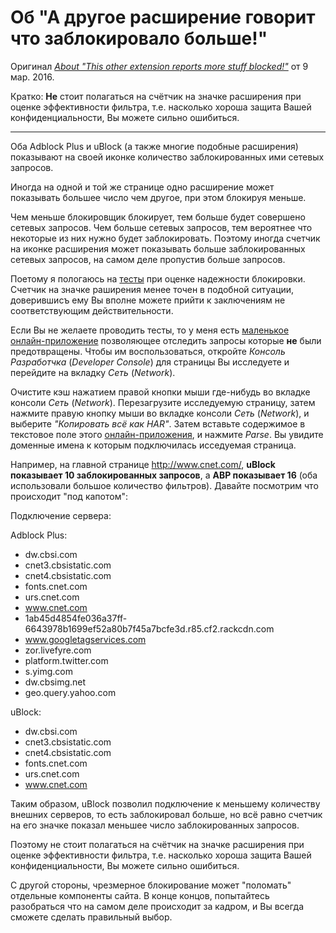 # Об "А другое расширение говорит что заблокировало больше!"
Оригинал [_About "This other extension reports more stuff blocked!"_](https://github.com/gorhill/uBlock/wiki/About-"This-other-extension-reports-more-stuff-blocked%21") от 9 мар. 2016.

Кратко: **Не** стоит полагаться на счётчик на значке расширения при оценке эффективности фильтра, т.е. насколько хороша защита Вашей конфиденциальности, Вы можете сильно ошибиться.

***

Оба Adblock Plus и uBlock (а также многие подобные расширения) показывают на своей иконке количество заблокированных ими сетевых запросов.

Иногда на одной и той же странице одно расширение может показывать большее число чем другое, при этом блокируя меньше.

Чем меньше блокировщик блокирует, тем больше будет совершено сетевых запросов. Чем больше сетевых запросов, тем вероятнее что некоторые из них нужно будет заблокировать. Поэтому иногда счетчик на иконке расширения может показывать больше заблокированных сетевых запросов, на самом деле пропустив больше запросов.

Поетому я пологаюсь на [тесты](/gorhill/uBlock/wiki/%C2%B5Block-vs.-others:-Blocking-ads,-trackers,-malwares) при оценке надежности блокировки. Счетчик на значке раширения менее точен в подобной ситуации, доверившисъ ему Вы вполне можете прийти к заключениям не соответствующим действительности.

Если Вы не желаете проводить тесты, то у меня есть [маленькое онлайн-приложение](http://raymondhill.net/httpsb/har-parser.html) позволяющее отследить запросы которые **не** были предотвращены. Чтобы им воспользоваться, откройте _Консоль Разработчка_ (_Developer Console_) для страницы Вы исследуете и перейдите на вкладку _Сеть_ (_Network_).

Очистите кэш нажатием правой кнопки мыши где-нибудь во вкладке консоли _Сеть_ (_Network_). Перезагрузите исследуемую страницу, затем нажмите правую кнопку мыши во вкладке консоли _Сеть_ (_Network_), и выберите _"Копировать всё как HAR"_. Затем вставьте содержимое в текстовое поле этого [онлайн-приложения](http://raymondhill.net/httpsb/har-parser.html), и нажмите _Parse_. Вы увидите доменные имена к которым подключилась исседуемая страница.

Например, на главной странице <http://www.cnet.com/>, **uBlock показывает 10 заблокированных запросов**, а **ABP показывает 16** (оба использовали большое количество фильтров). Давайте посмотрим что происходит "под капотом":

Подключение сервера:

Adblock Plus:
- dw.cbsi.com
- cnet3.cbsistatic.com
- cnet4.cbsistatic.com
- fonts.cnet.com
- urs.cnet.com
- www.cnet.com
- 1ab45d4854fe036a37ff-6643978b1699ef52a80b7f45a7bcfe3d.r85.cf2.rackcdn.com
- www.googletagservices.com
- zor.livefyre.com
- platform.twitter.com
- s.yimg.com
- dw.cbsimg.net
- geo.query.yahoo.com

uBlock:
- dw.cbsi.com
- cnet3.cbsistatic.com
- cnet4.cbsistatic.com
- fonts.cnet.com
- urs.cnet.com
- www.cnet.com

Таким образом, uBlock позволил подключение к меньшему количеству внешних серверов, то есть заблокировал больше, но всё равно счетчик на его значке показал меньшее число заблокированных запросов.

Поэтому не стоит полагаться на счётчик на значке расширения при оценке эффективности фильтра, т.е. насколько хороша защита Вашей конфиденциальности, Вы можете сильно ошибиться.

С другой стороны, чрезмерное блокирование может "поломать" отдельные компоненты сайта. В конце концов, попытайтесь разобраться что на самом деле происходит за кадром, и Вы всегда сможете сделать правильный выбор.
